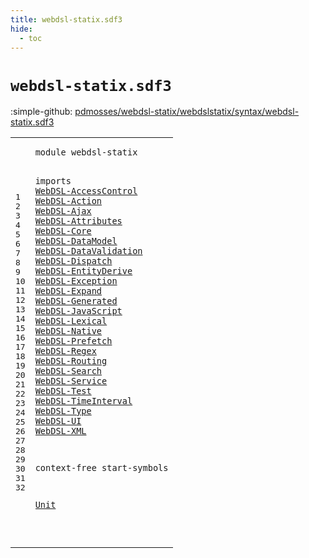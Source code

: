 ```yaml
---
title: webdsl-statix.sdf3
hide:
  - toc
---
```


# `webdsl-statix.sdf3`

:simple-github: [pdmosses/webdsl-statix/webdslstatix/syntax/webdsl-statix.sdf3]

[pdmosses/webdsl-statix/webdslstatix/syntax/webdsl-statix.sdf3]: https://github.com/pdmosses/webdsl-statix/blob/master/webdslstatix/syntax/webdsl-statix.sdf3 "The source file on GitHub"

<div class="sdf3"><table class="highlighttable"><tbody><tr><td class="linenos"><div class="linenodiv"><pre><span></span>1
2
3
4
5
6
7
8
9
10
11
12
13
14
15
16
17
18
19
20
21
22
23
24
25
26
27
28
29
30
31
32
</pre></div></td>
<td class="code"><pre><code><span class="keyword">module</span> <span id="webdsl-statix_7_20" title="Not referenced locally, nor via imports">webdsl-statix</span>

<span class="keyword">imports</span>
  <a href="../WebDSL-AccessControl.sdf3/#WebDSL-AccessControl_7_27" id="WebDSL-AccessControl_32_52" title="Defined at ../WebDSL-AccessControl.sdf3 line 1">WebDSL-AccessControl</a>
  <a href="../WebDSL-Action.sdf3/#WebDSL-Action_7_20" id="WebDSL-Action_55_68" title="Defined at ../WebDSL-Action.sdf3 line 1">WebDSL-Action</a>
  <a href="../WebDSL-Ajax.sdf3/#WebDSL-Ajax_7_18" id="WebDSL-Ajax_71_82" title="Defined at ../WebDSL-Ajax.sdf3 line 1">WebDSL-Ajax</a>
  <a href="../WebDSL-Attributes.sdf3/#WebDSL-Attributes_7_24" id="WebDSL-Attributes_85_102" title="Defined at ../WebDSL-Attributes.sdf3 line 1">WebDSL-Attributes</a>
  <a href="../WebDSL-Core.sdf3/#WebDSL-Core_7_18" id="WebDSL-Core_105_116" title="Defined at ../WebDSL-Core.sdf3 line 1">WebDSL-Core</a>
  <a href="../WebDSL-DataModel.sdf3/#WebDSL-DataModel_7_23" id="WebDSL-DataModel_119_135" title="Defined at ../WebDSL-DataModel.sdf3 line 1">WebDSL-DataModel</a>
  <a href="../WebDSL-DataValidation.sdf3/#WebDSL-DataValidation_7_28" id="WebDSL-DataValidation_138_159" title="Defined at ../WebDSL-DataValidation.sdf3 line 1">WebDSL-DataValidation</a>
  <a href="../WebDSL-Dispatch.sdf3/#WebDSL-Dispatch_7_22" id="WebDSL-Dispatch_162_177" title="Defined at ../WebDSL-Dispatch.sdf3 line 1">WebDSL-Dispatch</a>
  <a href="../WebDSL-EntityDerive.sdf3/#WebDSL-EntityDerive_7_26" id="WebDSL-EntityDerive_180_199" title="Defined at ../WebDSL-EntityDerive.sdf3 line 1">WebDSL-EntityDerive</a>
  <a href="../WebDSL-Exception.sdf3/#WebDSL-Exception_7_23" id="WebDSL-Exception_202_218" title="Defined at ../WebDSL-Exception.sdf3 line 1">WebDSL-Exception</a>
  <a href="../WebDSL-Expand.sdf3/#WebDSL-Expand_7_20" id="WebDSL-Expand_221_234" title="Defined at ../WebDSL-Expand.sdf3 line 1">WebDSL-Expand</a>
  <a href="../WebDSL-Generated.sdf3/#WebDSL-Generated_7_23" id="WebDSL-Generated_237_253" title="Defined at ../WebDSL-Generated.sdf3 line 1">WebDSL-Generated</a>
  <a href="../WebDSL-JavaScript.sdf3/#WebDSL-JavaScript_7_24" id="WebDSL-JavaScript_256_273" title="Defined at ../WebDSL-JavaScript.sdf3 line 1">WebDSL-JavaScript</a>
  <a href="../WebDSL-Lexical.sdf3/#WebDSL-Lexical_7_21" id="WebDSL-Lexical_276_290" title="Defined at ../WebDSL-Lexical.sdf3 line 1">WebDSL-Lexical</a>
  <a href="../WebDSL-Native.sdf3/#WebDSL-Native_7_20" id="WebDSL-Native_293_306" title="Defined at ../WebDSL-Native.sdf3 line 1">WebDSL-Native</a>
  <a href="../WebDSL-Prefetch.sdf3/#WebDSL-Prefetch_7_22" id="WebDSL-Prefetch_309_324" title="Defined at ../WebDSL-Prefetch.sdf3 line 1">WebDSL-Prefetch</a>
  <a href="../WebDSL-Regex.sdf3/#WebDSL-Regex_7_19" id="WebDSL-Regex_327_339" title="Defined at ../WebDSL-Regex.sdf3 line 1">WebDSL-Regex</a>
  <a href="../WebDSL-Routing.sdf3/#WebDSL-Routing_7_21" id="WebDSL-Routing_342_356" title="Defined at ../WebDSL-Routing.sdf3 line 1">WebDSL-Routing</a>
  <a href="../WebDSL-Search.sdf3/#WebDSL-Search_7_20" id="WebDSL-Search_359_372" title="Defined at ../WebDSL-Search.sdf3 line 1">WebDSL-Search</a>
  <a href="../WebDSL-Service.sdf3/#WebDSL-Service_7_21" id="WebDSL-Service_375_389" title="Defined at ../WebDSL-Service.sdf3 line 1">WebDSL-Service</a>
  <a href="../WebDSL-Test.sdf3/#WebDSL-Test_7_18" id="WebDSL-Test_392_403" title="Defined at ../WebDSL-Test.sdf3 line 1">WebDSL-Test</a>
  <a href="../WebDSL-TimeInterval.sdf3/#WebDSL-TimeInterval_7_26" id="WebDSL-TimeInterval_406_425" title="Defined at ../WebDSL-TimeInterval.sdf3 line 1">WebDSL-TimeInterval</a>
  <a href="../WebDSL-Type.sdf3/#WebDSL-Type_7_18" id="WebDSL-Type_428_439" title="Defined at ../WebDSL-Type.sdf3 line 1">WebDSL-Type</a>
  <a href="../WebDSL-UI.sdf3/#WebDSL-UI_7_16" id="WebDSL-UI_442_451" title="Defined at ../WebDSL-UI.sdf3 line 1">WebDSL-UI</a>
  <a href="../WebDSL-XML.sdf3/#WebDSL-XML_7_17" id="WebDSL-XML_454_464" title="Defined at ../WebDSL-XML.sdf3 line 1">WebDSL-XML</a>

<span class="keyword">context-free start-symbols</span>

  <a href="../WebDSL-Core.sdf3/#Unit_1227_1231" id="Unit_496_500" title="Defined at ../WebDSL-Core.sdf3 line 45, 53, 59, 64, 70, 75, 81, 86, 92, 97">Unit</a>

</code></pre></td></tr></tbody></table></div>